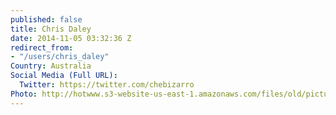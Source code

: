 ```yaml
---
published: false
title: Chris Daley
date: 2014-11-05 03:32:36 Z
redirect_from:
- "/users/chris_daley"
Country: Australia
Social Media (Full URL):
  Twitter: https://twitter.com/chebizarro
Photo: http://hotwww.s3-website-us-east-1.amazonaws.com/files/old/pictures/picture-246-1415159623.jpg
---
```

